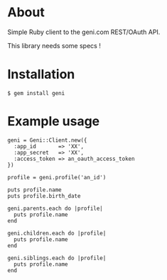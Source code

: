 # About

Simple Ruby client to the geni.com REST/OAuth API.

This library needs some specs !

# Installation

    $ gem install geni

# Example usage

    geni = Geni::Client.new({
      :app_id       => 'XX',
      :app_secret   => 'XX',
      :access_token => an_oauth_access_token
    })
    
    profile = geni.profile('an_id')
    
    puts profile.name
    puts profile.birth_date
    
    geni.parents.each do |profile|
      puts profile.name
    end
    
    geni.children.each do |profile|
      puts profile.name
    end
    
    geni.siblings.each do |profile|
      puts profile.name
    end
